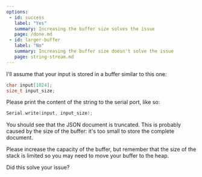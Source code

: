 ```yaml
---
options:
 - id: success
   label: "Yes"
   summary: Increasing the buffer size solves the issue
   page: /done.md
 - id: larger-buffer
   label: "No"
   summary: Increasing the buffer size doesn't solve the issue
   page: string-stream.md
---
```


I'll assume that your input is stored in a buffer similar to this one:

```c++
char input[1024];
size_t input_size;
```

Please print the content of the string to the serial port, like so:

```c++
Serial.write(input, input_size);
```

You should see that the JSON document is truncated.
This is probably caused by the size of the buffer: it's too small to store the complete document.

Please increase the capacity of the buffer, but remember that the size of the stack is limited so you may need to move your buffer to the heap.

Did this solve your issue?
